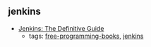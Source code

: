 jenkins 
---
* [Jenkins: The Definitive Guide](http://www.bogotobogo.com/DevOps/Jenkins/images/Intro_install/jenkins-the-definitive-guide.pdf)
    * tags: [free-programming-books](../tags/free-programming-books.md), [jenkins](../tags/jenkins.md)
